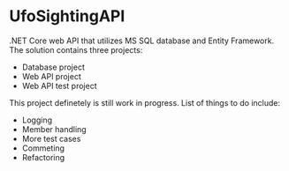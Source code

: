 # UfoSightingAPI
.NET Core web API that utilizes MS SQL database and Entity Framework. 
The solution contains three projects:
- Database project
- Web API project
- Web API test project

This project definetely is still work in progress. List of things to do include:
- Logging
- Member handling
- More test cases
- Commeting
- Refactoring

